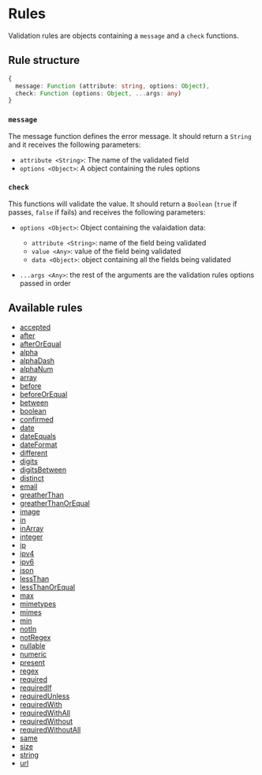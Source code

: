 # Rules

Validation rules are objects containing a `message` and a `check` functions.

## Rule structure

```ts
{
  message: Function (attribute: string, options: Object),
  check: Function (options: Object, ...args: any)
}
```

### `message`

The message function defines the error message. It should return a `String` and it receives the following parameters:

- `attribute <String>`: The name of the validated field
- `options <Object>`: A object containing the rules options

### `check`

This functions will validate the value. It should return a `Boolean` (`true` if passes, `false` if fails) and receives the following parameters:

- `options <Object>`: Object containing the valaidation data:

  - `attribute <String>`: name of the field being validated
  - `value <Any>`: value of the field being validated
  - `data <Object>`: object containing all the fields being validated

- `...args <Any>`: the rest of the arguments are the validation rules options passed in order

## Available rules

- [accepted](/rules/accepted/README.md)
- [after](/rules/after/README.md)
- [afterOrEqual](/rules/afterOrEqual/README.md)
- [alpha](/rules/alpha/README.md)
- [alphaDash](/rules/alphaDash/README.md)
- [alphaNum](/rules/alphaNum/README.md)
- [array](/rules/array/README.md)
- [before](/rules/before/README.md)
- [beforeOrEqual](/rules/beforeOrEqual/README.md)
- [between](/rules/between/README.md)
- [boolean](/rules/boolean/README.md)
- [confirmed](/rules/confirmed/README.md)
- [date](/rules/date/README.md)
- [dateEquals](/rules/dateEquals/README.md)
- [dateFormat](/rules/dateFormat/README.md)
- [different](/rules/different/README.md)
- [digits](/rules/digits/README.md)
- [digitsBetween](/rules/digitsBetween/README.md)
- [distinct](/rules/distinct/README.md)
- [email](/rules/email/README.md)
- [greatherThan](/rules/greatherThan/README.md)
- [greatherThanOrEqual](/rules/greatherThanOrEqual/README.md)
- [image](/rules/image/README.md)
- [in](/rules/in/README.md)
- [inArray](/rules/inArray/README.md)
- [integer](/rules/integer/README.md)
- [ip](/rules/ip/README.md)
- [ipv4](/rules/ipv4/README.md)
- [ipv6](/rules/ipv6/README.md)
- [json](/rules/json/README.md)
- [lessThan](/rules/lessThan/README.md)
- [lessThanOrEqual](/rules/lessThanOrEqual/README.md)
- [max](/rules/max/README.md)
- [mimetypes](/rules/mimetypes/README.md)
- [mimes](/rules/mimes/README.md)
- [min](/rules/min/README.md)
- [notIn](/rules/notIn/README.md)
- [notRegex](/rules/notRegex/README.md)
- [nullable](/rules/nullable/README.md)
- [numeric](/rules/numeric/README.md)
- [present](/rules/present/README.md)
- [regex](/rules/regex/README.md)
- [required](/rules/required/README.md)
- [requiredIf](/rules/requiredIf/README.md)
- [requiredUnless](/rules/requiredUnless/README.md)
- [requiredWith](/rules/requiredWith/README.md)
- [requiredWithAll](/rules/requiredWithAll/README.md)
- [requiredWithout](/rules/requiredWithout/README.md)
- [requiredWithoutAll](/rules/requiredWithoutAll/README.md)
- [same](/rules/same/README.md)
- [size](/rules/size/README.md)
- [string](/rules/string/README.md)
- [url](/rules/url/README.md)
